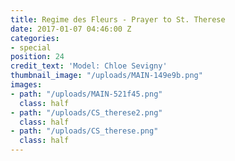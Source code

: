 ```yaml
---
title: Regime des Fleurs - Prayer to St. Therese
date: 2017-01-07 04:46:00 Z
categories:
- special
position: 24
credit_text: 'Model: Chloe Sevigny'
thumbnail_image: "/uploads/MAIN-149e9b.png"
images:
- path: "/uploads/MAIN-521f45.png"
  class: half
- path: "/uploads/CS_therese2.png"
  class: half
- path: "/uploads/CS_therese.png"
  class: half
---
```


